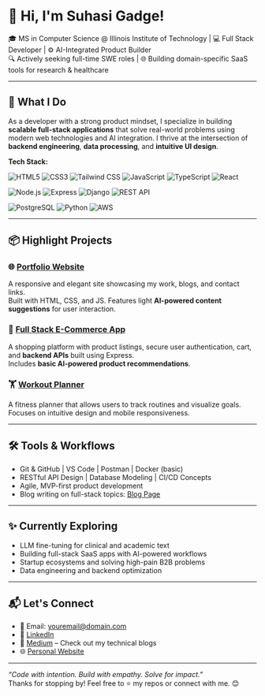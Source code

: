 # 👋 Hi, I'm Suhasi Gadge!

🎓 MS in Computer Science @ Illinois Institute of Technology | 💻 Full Stack Developer | ⚙️ AI-Integrated Product Builder  
🔍 Actively seeking full-time SWE roles | 🌐 Building domain-specific SaaS tools for research & healthcare

---

## 🚀 What I Do

As a developer with a strong product mindset, I specialize in building **scalable full-stack applications** that solve real-world problems using modern web technologies and AI integration. I thrive at the intersection of **backend engineering**, **data processing**, and **intuitive UI design**.

**Tech Stack:**  
<!-- Frontend -->
![HTML5](https://img.shields.io/badge/-HTML5-E34F26?style=flat-square&logo=html5&logoColor=white)
![CSS3](https://img.shields.io/badge/-CSS3-1572B6?style=flat-square&logo=css3)
![Tailwind CSS](https://img.shields.io/badge/-TailwindCSS-06B6D4?style=flat-square&logo=tailwind-css)
![JavaScript](https://img.shields.io/badge/-JavaScript-F7DF1E?style=flat-square&logo=javascript&logoColor=black)
![TypeScript](https://img.shields.io/badge/-TypeScript-3178C6?style=flat-square&logo=typescript)
![React](https://img.shields.io/badge/-React-20232A?style=flat-square&logo=react&logoColor=61DAFB)

<!-- Backend -->
![Node.js](https://img.shields.io/badge/-Node.js-339933?style=flat-square&logo=node.js)
![Express](https://img.shields.io/badge/-Express.js-black?style=flat-square&logo=express)
![Django](https://img.shields.io/badge/-Django-092E20?style=flat-square&logo=django&logoColor=white)
![REST API](https://img.shields.io/badge/-REST%20API-black?style=flat-square&logo=protocols.io)

<!-- Database & Others -->
![PostgreSQL](https://img.shields.io/badge/-PostgreSQL-336791?style=flat-square&logo=postgresql)
![Python](https://img.shields.io/badge/-Python-3776AB?style=flat-square&logo=python)
![AWS](https://img.shields.io/badge/-AWS-232F3E?style=flat-square&logo=amazon-aws)


---

## 📦 Highlight Projects

### 🌐 [Portfolio Website](https://github.com/suhasi-gadge/Full_Stack_Projects/tree/main/Project01-Portfolio-Website)
A responsive and elegant site showcasing my work, blogs, and contact links.  
Built with HTML, CSS, and JS. Features light **AI-powered content suggestions** for user interaction.

### 🛒 [Full Stack E-Commerce App](https://github.com/suhasi-gadge/Full_Stack_Projects/tree/main/Project03-E-Commerce-Website)
A shopping platform with product listings, secure user authentication, cart, and **backend APIs** built using Express.  
Includes **basic AI-powered product recommendations**.

### 🏋️ [Workout Planner](https://github.com/suhasi-gadge/Full_Stack_Projects/tree/main/Project02-Workout%20Planner)
A fitness planner that allows users to track routines and visualize goals.  
Focuses on intuitive design and mobile responsiveness.

---

## 🛠️ Tools & Workflows

- Git & GitHub | VS Code | Postman | Docker (basic)
- RESTful API Design | Database Modeling | CI/CD Concepts
- Agile, MVP-first product development
- Blog writing on full-stack topics: [Blog Page](https://medium.com/@suhasigadge)

---

## ✨ Currently Exploring

- LLM fine-tuning for clinical and academic text
- Building full-stack SaaS apps with AI-powered workflows
- Startup ecosystems and solving high-pain B2B problems
- Data engineering and backend optimization

---

## 📬 Let's Connect

- 📧 Email: [youremail@domain.com](mailto:suhasigadge1325@gmail.com)
- 💼 [LinkedIn](https://linkedin.com/in/suhasigadge)
- 📝 [Medium](https://medium.com/@suhasigadge) – Check out my technical blogs
- 🌐 [Personal Website]()

---

_“Code with intention. Build with empathy. Solve for impact.”_  
Thanks for stopping by! Feel free to ⭐ my repos or connect with me. 😊

